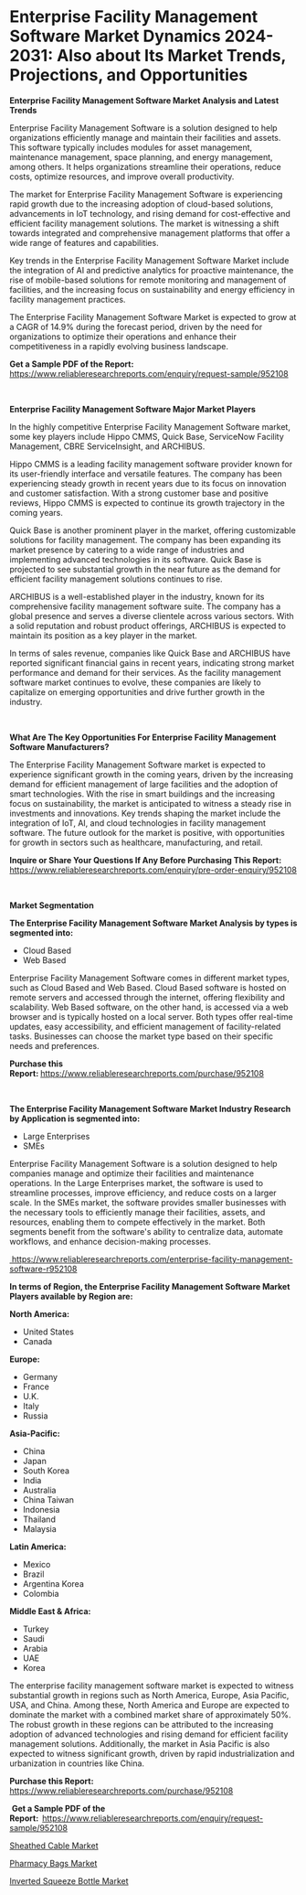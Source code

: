 <p><h1>Enterprise Facility Management Software Market Dynamics 2024-2031: Also about Its Market Trends, Projections, and Opportunities</h1></p><p><strong>Enterprise Facility Management Software Market Analysis and Latest Trends</strong></p>
<p><p>Enterprise Facility Management Software is a solution designed to help organizations efficiently manage and maintain their facilities and assets. This software typically includes modules for asset management, maintenance management, space planning, and energy management, among others. It helps organizations streamline their operations, reduce costs, optimize resources, and improve overall productivity.</p><p>The market for Enterprise Facility Management Software is experiencing rapid growth due to the increasing adoption of cloud-based solutions, advancements in IoT technology, and rising demand for cost-effective and efficient facility management solutions. The market is witnessing a shift towards integrated and comprehensive management platforms that offer a wide range of features and capabilities.</p><p>Key trends in the Enterprise Facility Management Software Market include the integration of AI and predictive analytics for proactive maintenance, the rise of mobile-based solutions for remote monitoring and management of facilities, and the increasing focus on sustainability and energy efficiency in facility management practices.</p><p>The Enterprise Facility Management Software Market is expected to grow at a CAGR of 14.9% during the forecast period, driven by the need for organizations to optimize their operations and enhance their competitiveness in a rapidly evolving business landscape.</p></p>
<p><strong>Get a Sample PDF of the Report:&nbsp;</strong> <a href="https://www.reliableresearchreports.com/enquiry/request-sample/952108">https://www.reliableresearchreports.com/enquiry/request-sample/952108</a></p>
<p>&nbsp;</p>
<p><strong>Enterprise Facility Management Software Major Market Players</strong></p>
<p><p>In the highly competitive Enterprise Facility Management Software market, some key players include Hippo CMMS, Quick Base, ServiceNow Facility Management, CBRE ServiceInsight, and ARCHIBUS.</p><p>Hippo CMMS is a leading facility management software provider known for its user-friendly interface and versatile features. The company has been experiencing steady growth in recent years due to its focus on innovation and customer satisfaction. With a strong customer base and positive reviews, Hippo CMMS is expected to continue its growth trajectory in the coming years.</p><p>Quick Base is another prominent player in the market, offering customizable solutions for facility management. The company has been expanding its market presence by catering to a wide range of industries and implementing advanced technologies in its software. Quick Base is projected to see substantial growth in the near future as the demand for efficient facility management solutions continues to rise.</p><p>ARCHIBUS is a well-established player in the industry, known for its comprehensive facility management software suite. The company has a global presence and serves a diverse clientele across various sectors. With a solid reputation and robust product offerings, ARCHIBUS is expected to maintain its position as a key player in the market.</p><p>In terms of sales revenue, companies like Quick Base and ARCHIBUS have reported significant financial gains in recent years, indicating strong market performance and demand for their services. As the facility management software market continues to evolve, these companies are likely to capitalize on emerging opportunities and drive further growth in the industry.</p></p>
<p>&nbsp;</p>
<p><strong>What Are The Key Opportunities For Enterprise Facility Management Software Manufacturers?</strong></p>
<p><p>The Enterprise Facility Management Software market is expected to experience significant growth in the coming years, driven by the increasing demand for efficient management of large facilities and the adoption of smart technologies. With the rise in smart buildings and the increasing focus on sustainability, the market is anticipated to witness a steady rise in investments and innovations. Key trends shaping the market include the integration of IoT, AI, and cloud technologies in facility management software. The future outlook for the market is positive, with opportunities for growth in sectors such as healthcare, manufacturing, and retail.</p></p>
<p><strong>Inquire or Share Your Questions If Any Before Purchasing This Report:</strong> <a href="https://www.reliableresearchreports.com/enquiry/pre-order-enquiry/952108">https://www.reliableresearchreports.com/enquiry/pre-order-enquiry/952108</a></p>
<p>&nbsp;</p>
<p><strong>Market Segmentation</strong></p>
<p><strong>The Enterprise Facility Management Software Market Analysis by types is segmented into:</strong></p>
<p><ul><li>Cloud Based</li><li>Web Based</li></ul></p>
<p><p>Enterprise Facility Management Software comes in different market types, such as Cloud Based and Web Based. Cloud Based software is hosted on remote servers and accessed through the internet, offering flexibility and scalability. Web Based software, on the other hand, is accessed via a web browser and is typically hosted on a local server. Both types offer real-time updates, easy accessibility, and efficient management of facility-related tasks. Businesses can choose the market type based on their specific needs and preferences.</p></p>
<p><strong>Purchase this Report:&nbsp;</strong><a href="https://www.reliableresearchreports.com/purchase/952108">https://www.reliableresearchreports.com/purchase/952108</a></p>
<p>&nbsp;</p>
<p><strong>The Enterprise Facility Management Software Market Industry Research by Application is segmented into:</strong></p>
<p><ul><li>Large Enterprises</li><li>SMEs</li></ul></p>
<p><p>Enterprise Facility Management Software is a solution designed to help companies manage and optimize their facilities and maintenance operations. In the Large Enterprises market, the software is used to streamline processes, improve efficiency, and reduce costs on a larger scale. In the SMEs market, the software provides smaller businesses with the necessary tools to efficiently manage their facilities, assets, and resources, enabling them to compete effectively in the market. Both segments benefit from the software's ability to centralize data, automate workflows, and enhance decision-making processes.</p></p>
<p><a href="https://www.reliableresearchreports.com/enterprise-facility-management-software-r952108">&nbsp;https://www.reliableresearchreports.com/enterprise-facility-management-software-r952108</a></p>
<p><strong>In terms of Region, the Enterprise Facility Management Software Market Players available by Region are:</strong></p>
<p>
    <p> <strong> North America: </strong>
        <ul>
            <li>United States</li>
            <li>Canada</li>
        </ul>
        </p> 
    <p> <strong> Europe: </strong>
        <ul>
            <li>Germany</li>
            <li>France</li>
            <li>U.K.</li>
            <li>Italy</li>
            <li>Russia</li>
        </ul>
        </p> 
    <p> <strong> Asia-Pacific: </strong>
        <ul>
            <li>China</li>
            <li>Japan</li>
            <li>South Korea</li>
            <li>India</li>
            <li>Australia</li>
            <li>China Taiwan</li>
            <li>Indonesia</li>
            <li>Thailand</li>
            <li>Malaysia</li>
        </ul>
        </p> 
    <p> <strong> Latin America: </strong>
        <ul>
            <li>Mexico</li>
            <li>Brazil</li>
            <li>Argentina Korea</li>
            <li>Colombia</li>
        </ul>
        </p> 
    <p> <strong> Middle East & Africa: </strong>
        <ul>
            <li>Turkey</li>
            <li>Saudi</li>
            <li>Arabia</li>
            <li>UAE</li>
            <li>Korea</li>
        </ul>
    </p>
    </p>
<p><p>The enterprise facility management software market is expected to witness substantial growth in regions such as North America, Europe, Asia Pacific, USA, and China. Among these, North America and Europe are expected to dominate the market with a combined market share of approximately 50%. The robust growth in these regions can be attributed to the increasing adoption of advanced technologies and rising demand for efficient facility management solutions. Additionally, the market in Asia Pacific is also expected to witness significant growth, driven by rapid industrialization and urbanization in countries like China.</p></p>
<p><strong>Purchase this Report: </strong><a href="https://www.reliableresearchreports.com/purchase/952108">https://www.reliableresearchreports.com/purchase/952108</a></p>
<p>&nbsp;<strong>Get a Sample PDF of the Report:&nbsp;&nbsp;</strong><a href="https://www.reliableresearchreports.com/enquiry/request-sample/952108">https://www.reliableresearchreports.com/enquiry/request-sample/952108</a></p>
<p><strong></strong></p>
<p><p><a href="https://www.linkedin.com/pulse/sheathed-cable-market-research-report-its-history-forecast-2024-dfjjf?trackingId=QLOO89IgTf8vDuAz4uNszw%3D%3D">Sheathed Cable Market</a></p><p><a href="https://www.linkedin.com/pulse/pharmacy-bags-market-size-reveals-best-marketing-channels-global-c150e?trackingId=8KfOLQERsC%2BgnEEJQJXdNg%3D%3D">Pharmacy Bags Market</a></p><p><a href="https://www.linkedin.com/pulse/inverted-squeeze-bottle-market-competitive-analysis-trends-forecast-peooe?trackingId=TWSYKxIAfsKUxUTnSmCYqg%3D%3D">Inverted Squeeze Bottle Market</a></p></p>